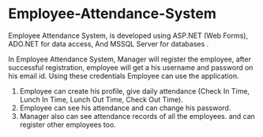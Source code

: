 # Employee-Attendance-System
Employee Attendance System, is developed using ASP.NET (Web Forms), ADO.NET for data access, And MSSQL Server for databases .

In Employee Attendance System, Manager will register the employee, after successful registration, employee will get a his username and password on his email id. Using these credentials Employee can use the application.
1) Employee can create his profile, give daily attendance (Check In Time, Lunch In Time, Lunch Out Time, Check Out Time). 
2) Employee can see his attendance and can change his password.
3) Manager also can see attendance records of all the employees. and can register other employees too.
